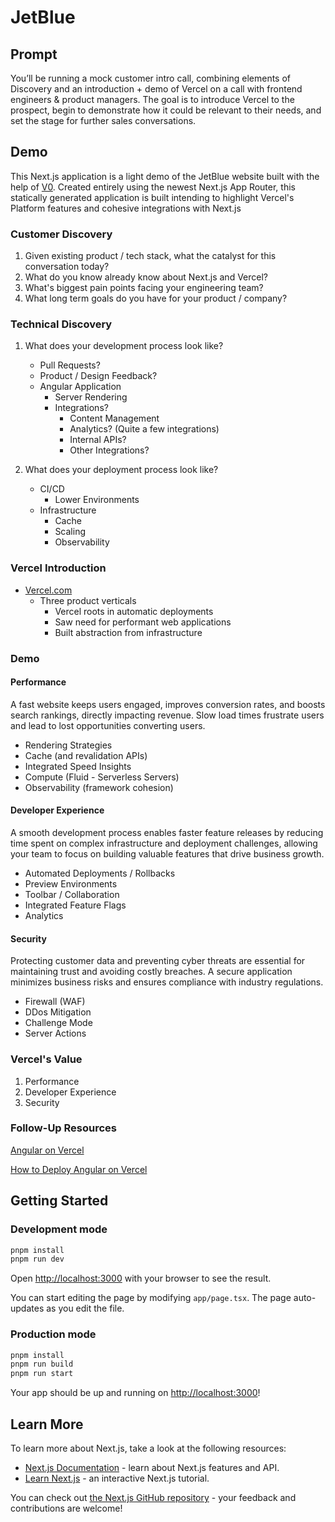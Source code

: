 # JetBlue

## Prompt

You’ll be running a mock customer intro call, combining elements of Discovery and an introduction + demo of Vercel on a
call with frontend engineers & product managers. The goal is to introduce Vercel to the prospect, begin to demonstrate
how it could be relevant to their needs, and set the stage for further sales conversations.

## Demo

This Next.js application is a light demo of the JetBlue website built with the help of [V0](https://v0.dev).
Created entirely using the newest Next.js App Router, this statically generated application is built intending to
highlight Vercel's Platform features and cohesive integrations with Next.js

### Customer Discovery

1. Given existing product / tech stack, what the catalyst for this conversation today?
2. What do you know already know about Next.js and Vercel?
3. What's biggest pain points facing your engineering team?
4. What long term goals do you have for your product / company?

### Technical Discovery

1. What does your development process look like?
    * Pull Requests?
    * Product / Design Feedback?
    * Angular Application
        * Server Rendering
        * Integrations?
            * Content Management
            * Analytics? (Quite a few integrations)
            * Internal APIs?
            * Other Integrations?

2. What does your deployment process look like?
    * CI/CD
        * Lower Environments
    * Infrastructure
        * Cache
        * Scaling
        * Observability

### Vercel Introduction

* [Vercel.com](https://vercel.com/home)
    * Three product verticals
        * Vercel roots in automatic deployments
        * Saw need for performant web applications
        * Built abstraction from infrastructure

### Demo

#### Performance

A fast website keeps users engaged, improves conversion rates, and boosts search rankings, directly impacting revenue.
Slow load times frustrate users and lead to lost opportunities converting users.

* Rendering Strategies
* Cache (and revalidation APIs)
* Integrated Speed Insights
* Compute (Fluid - Serverless Servers)
* Observability (framework cohesion)

#### Developer Experience

A smooth development process enables faster feature releases by reducing time spent on complex infrastructure and
deployment challenges, allowing your team to focus on building valuable features that drive business growth.

* Automated Deployments / Rollbacks
* Preview Environments
* Toolbar / Collaboration
* Integrated Feature Flags
* Analytics

#### Security

Protecting customer data and preventing cyber threats are essential for maintaining trust and avoiding costly breaches.
A secure application minimizes business risks and ensures compliance with industry regulations.

* Firewall (WAF)
* DDos Mitigation
* Challenge Mode
* Server Actions

### Vercel's Value

1. Performance
2. Developer Experience
3. Security

### Follow-Up Resources

[Angular on Vercel](https://vercel.com/solutions/angular)

[How to Deploy Angular on Vercel](https://vercel.com/guides/deploying-angular-with-vercel)

## Getting Started

### Development mode

```bash
pnpm install
pnpm run dev
```

Open [http://localhost:3000](http://localhost:3000) with your browser to see the result.

You can start editing the page by modifying `app/page.tsx`. The page auto-updates as you edit the file.

### Production mode

```bash
pnpm install
pnpm run build
pnpm run start
```

Your app should be up and running on [http://localhost:3000](http://localhost:3000)!

## Learn More

To learn more about Next.js, take a look at the following resources:

- [Next.js Documentation](https://nextjs.org/docs) - learn about Next.js features and API.
- [Learn Next.js](https://nextjs.org/learn) - an interactive Next.js tutorial.

You can check out [the Next.js GitHub repository](https://github.com/vercel/next.js/) - your feedback and contributions
are welcome!
